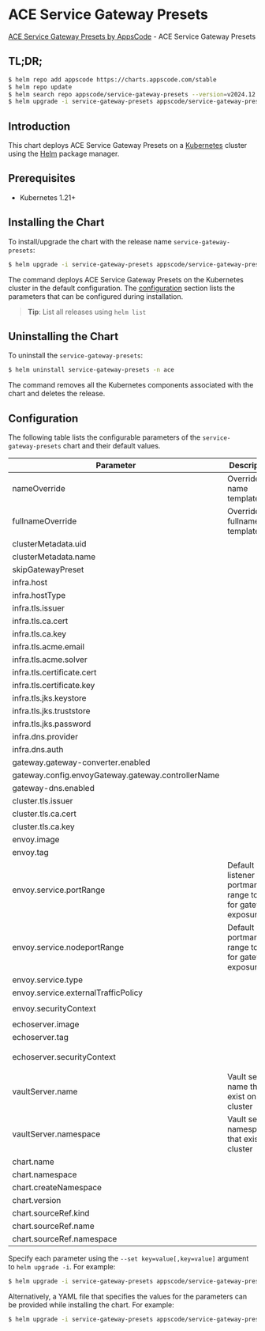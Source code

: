 # ACE Service Gateway Presets

[ACE Service Gateway Presets by AppsCode](https://github.com/appscode-cloud) - ACE Service Gateway Presets

## TL;DR;

```bash
$ helm repo add appscode https://charts.appscode.com/stable
$ helm repo update
$ helm search repo appscode/service-gateway-presets --version=v2024.12.9
$ helm upgrade -i service-gateway-presets appscode/service-gateway-presets -n ace --create-namespace --version=v2024.12.9
```

## Introduction

This chart deploys ACE Service Gateway Presets on a [Kubernetes](http://kubernetes.io) cluster using the [Helm](https://helm.sh) package manager.

## Prerequisites

- Kubernetes 1.21+

## Installing the Chart

To install/upgrade the chart with the release name `service-gateway-presets`:

```bash
$ helm upgrade -i service-gateway-presets appscode/service-gateway-presets -n ace --create-namespace --version=v2024.12.9
```

The command deploys ACE Service Gateway Presets on the Kubernetes cluster in the default configuration. The [configuration](#configuration) section lists the parameters that can be configured during installation.

> **Tip**: List all releases using `helm list`

## Uninstalling the Chart

To uninstall the `service-gateway-presets`:

```bash
$ helm uninstall service-gateway-presets -n ace
```

The command removes all the Kubernetes components associated with the chart and deletes the release.

## Configuration

The following table lists the configurable parameters of the `service-gateway-presets` chart and their default values.

|                     Parameter                      |                          Description                           |                                                                                                      Default                                                                                                      |
|----------------------------------------------------|----------------------------------------------------------------|-------------------------------------------------------------------------------------------------------------------------------------------------------------------------------------------------------------------|
| nameOverride                                       | Overrides name template                                        | <code>""</code>                                                                                                                                                                                                   |
| fullnameOverride                                   | Overrides fullname template                                    | <code>""</code>                                                                                                                                                                                                   |
| clusterMetadata.uid                                |                                                                | <code>""</code>                                                                                                                                                                                                   |
| clusterMetadata.name                               |                                                                | <code>""</code>                                                                                                                                                                                                   |
| skipGatewayPreset                                  |                                                                | <code>false</code>                                                                                                                                                                                                |
| infra.host                                         |                                                                | <code>chart-example.local</code>                                                                                                                                                                                  |
| infra.hostType                                     |                                                                | <code>domain</code>                                                                                                                                                                                               |
| infra.tls.issuer                                   |                                                                | <code>"ca" # ca,letsencrypt,letsencrypt-staging</code>                                                                                                                                                            |
| infra.tls.ca.cert                                  |                                                                | <code>""</code>                                                                                                                                                                                                   |
| infra.tls.ca.key                                   |                                                                | <code>""</code>                                                                                                                                                                                                   |
| infra.tls.acme.email                               |                                                                | <code>ops@appscode.com</code>                                                                                                                                                                                     |
| infra.tls.acme.solver                              |                                                                | <code>Gateway</code>                                                                                                                                                                                              |
| infra.tls.certificate.cert                         |                                                                | <code>""</code>                                                                                                                                                                                                   |
| infra.tls.certificate.key                          |                                                                | <code>""</code>                                                                                                                                                                                                   |
| infra.tls.jks.keystore                             |                                                                | <code></code>                                                                                                                                                                                                     |
| infra.tls.jks.truststore                           |                                                                | <code></code>                                                                                                                                                                                                     |
| infra.tls.jks.password                             |                                                                | <code>""</code>                                                                                                                                                                                                   |
| infra.dns.provider                                 |                                                                | <code>"external" # external,cloudflare,route53,cloudDNS</code>                                                                                                                                                    |
| infra.dns.auth                                     |                                                                | <code>{}</code>                                                                                                                                                                                                   |
| gateway.gateway-converter.enabled                  |                                                                | <code>false</code>                                                                                                                                                                                                |
| gateway.config.envoyGateway.gateway.controllerName |                                                                | <code>gateway.voyagermesh.com/ace</code>                                                                                                                                                                          |
| gateway-dns.enabled                                |                                                                | <code>false</code>                                                                                                                                                                                                |
| cluster.tls.issuer                                 |                                                                | <code>"ca" # ca,vault</code>                                                                                                                                                                                      |
| cluster.tls.ca.cert                                |                                                                | <code>""</code>                                                                                                                                                                                                   |
| cluster.tls.ca.key                                 |                                                                | <code>""</code>                                                                                                                                                                                                   |
| envoy.image                                        |                                                                | <code>ghcr.io/voyagermesh/envoy</code>                                                                                                                                                                            |
| envoy.tag                                          |                                                                | <code>"v1.31.2-ac"</code>                                                                                                                                                                                         |
| envoy.service.portRange                            | Default listener portmanager range to use for gateway exposure | <code>"10000-12767"</code>                                                                                                                                                                                        |
| envoy.service.nodeportRange                        | Default node portmanager range to use for gateway exposure     | <code>"30000-32767"</code>                                                                                                                                                                                        |
| envoy.service.type                                 |                                                                | <code>LoadBalancer # ClusterIP, LoadBalancer, NodePort</code>                                                                                                                                                     |
| envoy.service.externalTrafficPolicy                |                                                                | <code>Cluster</code>                                                                                                                                                                                              |
| envoy.securityContext                              |                                                                | <code>{"allowPrivilegeEscalation":false,"capabilities":{"drop":["ALL"]},"privileged":false,"runAsNonRoot":true,"runAsUser":65534,"seccompProfile":{"type":"RuntimeDefault"}}</code>                               |
| echoserver.image                                   |                                                                | <code>ghcr.io/voyagermesh/echoserver</code>                                                                                                                                                                       |
| echoserver.tag                                     |                                                                | <code>"v20221109"</code>                                                                                                                                                                                          |
| echoserver.securityContext                         |                                                                | <code>{"allowPrivilegeEscalation":false,"capabilities":{"drop":["ALL"]},"privileged":false,"readOnlyRootFilesystem":true,"runAsNonRoot":true,"runAsUser":65534,"seccompProfile":{"type":"RuntimeDefault"}}</code> |
| vaultServer.name                                   | Vault server name that exist on cluster                        | <code>"vault"</code>                                                                                                                                                                                              |
| vaultServer.namespace                              | Vault server namespace that exist on cluster                   | <code>"ace"</code>                                                                                                                                                                                                |
| chart.name                                         |                                                                | <code>service-gateway</code>                                                                                                                                                                                      |
| chart.namespace                                    |                                                                | <code>ace</code>                                                                                                                                                                                                  |
| chart.createNamespace                              |                                                                | <code>true</code>                                                                                                                                                                                                 |
| chart.version                                      |                                                                | <code>"v2024.12.9"</code>                                                                                                                                                                                         |
| chart.sourceRef.kind                               |                                                                | <code>HelmRepository</code>                                                                                                                                                                                       |
| chart.sourceRef.name                               |                                                                | <code>appscode-charts-oci</code>                                                                                                                                                                                  |
| chart.sourceRef.namespace                          |                                                                | <code>kubeops</code>                                                                                                                                                                                              |


Specify each parameter using the `--set key=value[,key=value]` argument to `helm upgrade -i`. For example:

```bash
$ helm upgrade -i service-gateway-presets appscode/service-gateway-presets -n ace --create-namespace --version=v2024.12.9 --set infra.host=chart-example.local
```

Alternatively, a YAML file that specifies the values for the parameters can be provided while
installing the chart. For example:

```bash
$ helm upgrade -i service-gateway-presets appscode/service-gateway-presets -n ace --create-namespace --version=v2024.12.9 --values values.yaml
```

